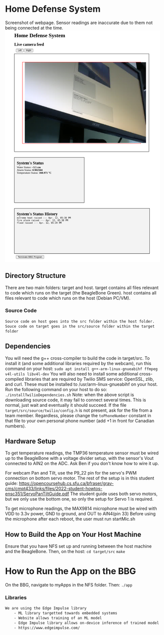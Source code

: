 # Home Defense System
Screenshot of webpage. Sensor readings are inaccurate due to them not being connected at the time.
![Alt text](image2.png?raw=true "Screenshot of webpage")
## Directory Structure
There are two main folders: target and host.
target contains all files relevant to code which runs on the target (the BeagleBone Green).
host contains all files relevant to code which runs on the host (Debian PC/VM).
### Source Code
    Source code on host goes into the src folder within the host folder.
    Souce code on target goes in the src/source folder within the target folder


## Dependencies
You will need the g++ cross-compiler to build the code in target/src. To install it (and some additional libraries required by the webcam), run this command on your host:
`sudo apt install g++-arm-linux-gnueabihf ffmpeg v4l-utils libv4l-dev`
You will also need to install some additional cross-compiled libraries that are required by Twilio SMS service: OpenSSL, zlib, and curl.
These must be installed to /usr/arm-linux-gnueabihf on your host. Run the following command on your host to do so:
`./installTwilioDependencies.sh`
Note: when the above script is downloading source code, it may fail to connect several times. This is normal, just wait and eventually it should succeed.
If the file `target/src/source/twilio/config.h` is not present, ask for the file from a team member.
Regardless, please change the `toPhoneNumber` constant in that file to your own personal phone number (add +1 in front for Canadian numbers).

## Hardware Setup
To get temperature readings, the TMP36 temperature sensor must be wired up to the BeagleBone with a voltage divider setup, with the sensor's Vout connected to AIN2 on the ADC. Ask Ben if you don't know how to wire it up.

For webcam Pan and Tilt, use the P9_22 pin for the servo's PWM connection on bottom servo motor. The rest of the setup is in this student guide: https://opencoursehub.cs.sfu.ca/bfraser/grav-cms/cmpt433/links/files/2022-student-howtos-ensc351/ServoPanTiltGuide.pdf The student guide uses both servo motors, but we only use the bottom one, so only the setup for Servo 1 is required.

To get microphone readings, the MAX9814 microphone must be wired with VDD to 3.3v power, GND to ground, and OUT to AIN4(pin 33)
Before using the microphone after each reboot, the user must run startMic.sh

## How to Build the App on Your Host Machine
Ensure that you have NFS set up and running between the host machine and the BeagleBone. Then, on the host:
`cd target/src`
`make`

# How to Run the App on the BBG
On the BBG, navigate to myApps in the NFS folder. Then:
`./app`

### Libraries
    We are using the Edge Impulse library
        - ML library targetted towards embedded systems
        - Website allows training of an ML model
        - Edge Impulse library allows on-device inference of trained model
        - https://www.edgeimpulse.com/
